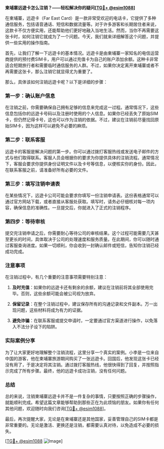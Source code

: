 **柬埔寨远遊卡怎么注销？——轻松解决你的疑问[[TG💪+ @esim1088](https://t.me/s/esim1088)]**

在柬埔寨，远遊卡（Far East Card）是一款非常受欢迎的电话卡，它提供了多种通信服务，包括语音通话、短信和数据流量等。对于许多游客和长期居住者来说，这款卡不仅方便实用，还能帮助他们更好地融入当地生活。然而，当你不再需要这张卡时，如何注销它就成为了一个问题。今天，我们就来详细解答这个问题，并提供一些实用的操作指南。

首先，让我们了解一下远遊卡的基本情况。远遊卡是由柬埔寨一家知名的电信运营商提供的预付费SIM卡，用户可以通过充值卡为自己的账户添加余额。这种卡非常适合短期旅行者和需要临时通信服务的人群。不过，如果你决定离开柬埔寨或者不再需要这张卡，那么注销它就显得尤为重要了。

那么，具体该如何注销远遊卡呢？以下是详细的步骤：

### 第一步：确认账户信息

在注销之前，你需要确保自己拥有足够的信息来完成这一过程。通常情况下，这些信息包括你的远遊卡号码以及注册时使用的个人信息。如果你已经丢失了原始SIM卡，但仍然记得卡号，这也可以作为注销的依据。不过，建议在注销前尽量找回原始SIM卡，因为这样可以避免不必要的麻烦。

### 第二步：联系客服

远遊卡的客服是解决问题的第一步。你可以通过拨打客服热线或发送电子邮件的方式与他们取得联系。客服人员会根据你的要求为你提供具体的注销流程。通常情况下，客服会要求你提供身份证明文件以及卡号等信息，以便核实你的身份。因此，在联系客服之前，请准备好所有必要的文件。

### 第三步：填写注销申请表

在某些情况下，远遊卡公司可能会要求你填写一份注销申请表。这份表格通常可以通过官方网站下载，或者直接从客服处获取。填写时，请务必仔细核对每一项内容，确保信息的准确性。一旦提交后，你就进入了正式的注销程序。

### 第四步：等待审核

提交完注销申请之后，你需要耐心等待公司的审核结果。这个过程可能需要几天甚至更长的时间，具体取决于公司的处理速度和服务质量。在此期间，你可以随时通过客服查询进度。如果一切顺利，你会收到一封确认邮件或短信，告知你注销已经成功完成。

### 注意事项

在注销过程中，有几个重要的注意事项需要特别注意：

1. **及时充值**：如果你的远遊卡还有剩余的余额，建议在注销前将其全部使用完毕。否则，这些余额可能会被公司视为放弃。
   
2. **保留记录**：在整个注销过程中，建议保存所有的沟通记录和文件副本。万一出现问题，这些材料将成为有力的证据。

3. **避免诈骗**：在联系客服或提交申请时，一定要通过官方渠道进行操作，以免落入不法分子设下的陷阱。

### 实际案例分享

为了让大家更好地理解整个注销流程，这里分享一个真实的案例。小李是一位来自中国的游客，他在柬埔寨旅游期间购买了一张远遊卡。回国后，他发现这张卡已经没有用了，于是决定将其注销。通过拨打客服热线，他很快得到了回复，并按照指示完成了所有步骤。最终，他的远遊卡成功注销，没有任何问题。

### 总结

总的来说，注销柬埔寨远遊卡并不是一件复杂的事情，只要按照正确的步骤操作，就能顺利完成。希望这篇文章能够帮助到那些正在为此烦恼的朋友。如果你有任何其他问题，欢迎随时向我们咨询[[TG💪+ @esim1088](https://t.me/s/esim1088)]。

最后，再次提醒大家，无论是在柬埔寨还是其他国家，妥善管理自己的SIM卡都是非常重要的。无论是激活、更换还是注销，都需要认真对待，以免造成不必要的损失。

[[TG💪+ @esim1088](https://t.me/s/esim1088) ![Image](https://i.postimg.cc/4NQfJmqS/Snipaste-2025-05-13-00-14-12.png)]